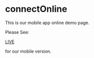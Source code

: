 # connectOnline
This is our mobile app online demo page.

Please See:

[LIVE](https://github.com/Sloq/Connect) 

for our mobile version.
